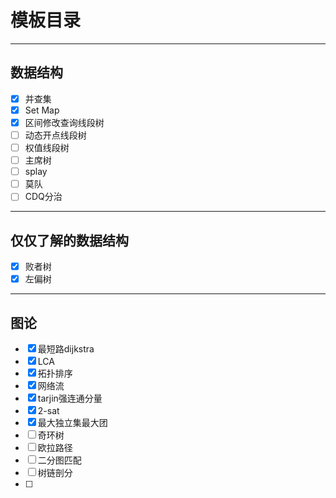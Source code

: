 # 模板目录

---
## 数据结构
- [x] 并查集
- [x] Set Map
- [x] 区间修改查询线段树
- [ ] 动态开点线段树
- [ ] 权值线段树
- [ ] 主席树
- [ ] splay
- [ ] 莫队
- [ ] CDQ分治

---
## 仅仅了解的数据结构
- [x] 败者树
- [x] 左偏树

---
## 图论
- [x] 最短路dijkstra
- [x] LCA
- [x] 拓扑排序
- [x] 网络流
- [x] tarjin强连通分量
- [x] 2-sat
- [x] 最大独立集最大团
- [ ] 奇环树
- [ ] 欧拉路径
- [ ] 二分图匹配
- [ ] 树链剖分
- [ ]
